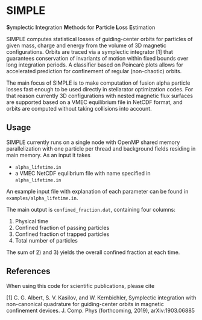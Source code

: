 # SIMPLE
**S**ymplectic **I**ntegration **M**ethods for **P**article **L**oss **E**stimation

SIMPLE computes statistical losses of guiding-center orbits for particles of given mass, charge and 
energy from the volume of 3D magnetic configurations. Orbits are traced via a symplectic integrator [1] 
that guarantees conservation of invariants of motion within fixed bounds over long integration periods.
A classifier based on Poincarè plots allows for accelerated prediction for confinement of regular (non-chaotic) orbits.

The main focus of SIMPLE is to make computation of fusion alpha particle losses fast enough to be used directly in 
stellarator optimization codes. For that reason currently 3D configurations with nested magnetic flux surfaces are 
supported based on a VMEC equilibrium file in NetCDF format, and orbits are computed without taking collisions into account. 

## Usage

SIMPLE currently runs on a single node with OpenMP shared memory parallelization with one particle per thread and background
fields residing in main memory. As an input it takes
* `alpha_lifetime.in`
* a VMEC NetCDF equlibrium file with name specified in `alpha_lifetime.in`

An example input file with explanation of each parameter can be found in `examples/alpha_lifetime.in`.

The main output is `confined_fraction.dat`, containing four columns:
1) Physical time
2) Confined fraction of passing particles
3) Confined fraction of trapped particles
4) Total number of particles

The sum of 2) and 3) yields the overall confined fraction at each time.


## References
When using this code for scientific publications, please cite

[1] C. G. Albert, S. V. Kasilov, and W. Kernbichler, 
Symplectic integration with non-canonical quadrature for guiding-center orbits in magnetic confinement devices. J. Comp. Phys (forthcoming, 2019), arXiv:1903.06885
